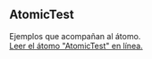 ## AtomicTest

Ejemplos que acompañan al átomo.  
[Leer el átomo "AtomicTest" en línea.](https://stepik.org/lesson/440525/step/1)